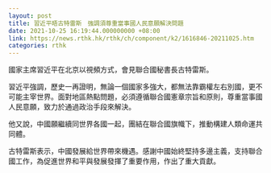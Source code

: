 ```yaml
---
layout: post
title: 習近平晤古特雷斯　強調須尊重當事國人民意願解決問題
date: 2021-10-25 16:19:44.000000000 +08:00
link: https://news.rthk.hk/rthk/ch/component/k2/1616846-20211025.htm
categories: rthk
---
```


國家主席習近平在北京以視頻方式，會見聯合國秘書長古特雷斯。

習近平強調，歷史一再證明，無論一個國家多強大，都無法靠霸權左右別國，更不可能主宰世界。面對地區熱點問題，必須遵循聯合國憲章宗旨和原則，尊重當事國人民意願，致力於通過政治手段來解決。

他又說，中國願繼續同世界各國一起，團結在聯合國旗幟下，推動構建人類命運共同體。

古特雷斯表示，中國發展給世界帶來機遇。感謝中國始終堅持多邊主義，支持聯合國工作，為促進世界和平與發展發揮了重要作用，作出了重大貢獻。
